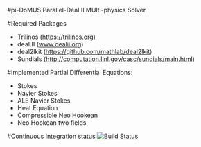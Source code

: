 #pi-DoMUS
Parallel-Deal.II MUlti-physics Solver

#Required Packages
- Trilinos  (https://trilinos.org)
- deal.II   (www.dealii.org)
- deal2lkit (https://github.com/mathlab/deal2lkit)
- Sundials  (http://computation.llnl.gov/casc/sundials/main.html)

#Implemented Partial Differential Equations:
- Stokes
- Navier Stokes
- ALE Navier Stokes
- Heat Equation
- Compressible Neo Hookean
- Neo Hookean two fields

#Continuous Integration status
[![Build Status](https://travis-ci.org/mathLab/pi-DoMUS.svg)](https://travis-ci.org/mathLab/pi-DoMUS)

